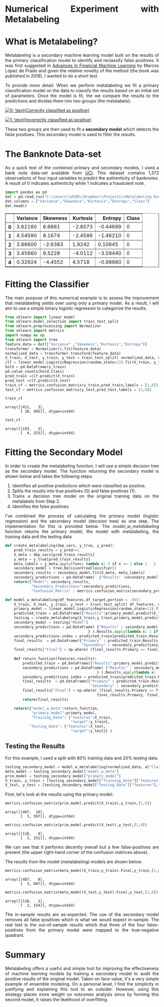 <div style="text-align: justify"> 
    
# Numerical Experiment with Metalabeling

# What is Metalabeling?

Metalabeling is a secondary machine learning model built on the results of the primary classification model to identify and reclassify false positives. It was first suggested in [Advances in Financial Machine Learning](https://www.amazon.com/Advances-Financial-Machine-Learning-Marcos-ebook/dp/B079KLDW21/ref=sr_1_3?crid=2YD9Z0HQ4TRR0&dchild=1&keywords=advances+in+financial+machine+learning&qid=1587241148&sprefix=advances+in+machine%2Caps%2C207&sr=8-3) by Marcos López de Prado and given the relative novelty of the method (the book was published in 2018), I wanted to do a short test.

To provide more detail: When we perform metalabeling we fit a primary classification model on the data to classify the results based on an initial set of parameters. Once the model is fit, the we compare the results to the predictions and divides them into two groups (the metalabels):

<a href="https://www.codecogs.com/eqnedit.php?latex=0:&space;\text{Correctly&space;classified&space;as&space;positive}" target="_blank"><img src="https://latex.codecogs.com/gif.latex?0:&space;\text{Correctly&space;classified&space;as&space;positive}" title="0: \text{Correctly classified as positive}" /></a>

<a href="https://www.codecogs.com/eqnedit.php?latex=1:&space;\text{Incorrectly&space;classified&space;as&space;positive}" target="_blank"><img src="https://latex.codecogs.com/gif.latex?1:&space;\text{Incorrectly&space;classified&space;as&space;positive}" title="1: \text{Incorrectly classified as positive}" /></a>

These two groups are then used to fit a **secondary model** which detects the false positives. This secondary model is used to filter the results. 

# The Banknote Data-set

As a quick test of the combined primary and secondary models, I used a bank note data-set available from [UCI](https://archive.ics.uci.edu/ml/datasets/banknote+authentication). This dataset contains 1,372 observations of four input variables to predict the authenticity of banknotes. A result of 0 indicates authenticity while 1 indicates a fraudulent note.


```python
import pandas as pd
dat = pd.read_csv("C:\\Users\\USER\\Dropbox\\Projects\\Metalabeling Exercise\\data_banknote_authentication.txt",header = None)
dat.columns = ["Variance","Skewness","Kurtosis","Entropy","Class"]
dat.head()
```




<div>
<style scoped>
    .dataframe tbody tr th:only-of-type {
        vertical-align: middle;
    }

    .dataframe tbody tr th {
        vertical-align: top;
    }

    .dataframe thead th {
        text-align: right;
    }
</style>
<table border="1" class="dataframe">
  <thead>
    <tr style="text-align: right;">
      <th></th>
      <th>Variance</th>
      <th>Skewness</th>
      <th>Kurtosis</th>
      <th>Entropy</th>
      <th>Class</th>
    </tr>
  </thead>
  <tbody>
    <tr>
      <th>0</th>
      <td>3.62160</td>
      <td>8.6661</td>
      <td>-2.8073</td>
      <td>-0.44699</td>
      <td>0</td>
    </tr>
    <tr>
      <th>1</th>
      <td>4.54590</td>
      <td>8.1674</td>
      <td>-2.4586</td>
      <td>-1.46210</td>
      <td>0</td>
    </tr>
    <tr>
      <th>2</th>
      <td>3.86600</td>
      <td>-2.6383</td>
      <td>1.9242</td>
      <td>0.10645</td>
      <td>0</td>
    </tr>
    <tr>
      <th>3</th>
      <td>3.45660</td>
      <td>9.5228</td>
      <td>-4.0112</td>
      <td>-3.59440</td>
      <td>0</td>
    </tr>
    <tr>
      <th>4</th>
      <td>0.32924</td>
      <td>-4.4552</td>
      <td>4.5718</td>
      <td>-0.98880</td>
      <td>0</td>
    </tr>
  </tbody>
</table>
</div>



# Fitting the Classifier

The main purpose of this numerical example is to assess the improvement that metalabeling yields over using only a primary model. As a result, I will aim to use a simple binary logistic regression to categorize the results.


```python
from sklearn import linear_model
from sklearn.model_selection import train_test_split
from sklearn.preprocessing import Normalizer
from sklearn import metrics
import numpy as np
from sklearn import tree
feature_data = dat[["Variance" ,"Skewness","Kurtosis","Entropy"]] 
transformer = Normalizer().fit(feature_data)  
normalized_data = transformer.transform(feature_data)
X_train, X_test, y_train, y_test = train_test_split( normalized_data, dat["Class"] , test_size=0.33, random_state=42)
clf = linear_model.LogisticRegression(random_state=13).fit(X_train, y_train)
hold = pd.DataFrame(y_train)
pd.value_counts(hold.Class)
pred_train =clf.predict(X_train)
pred_test =clf.predict(X_test)
train_cf = metrics.confusion_matrix(y_train,pred_train,labels = [1,0])
test_cf = metrics.confusion_matrix(y_test,pred_test,labels = [1,0])
```


```python
train_cf
```




    array([[411,   3],
           [ 10, 495]], dtype=int64)




```python
test_cf
```




    array([[193,   3],
           [  4, 253]], dtype=int64)



# Fitting the Secondary Model

In order to create the metalabeling function, I will use a simple decision tree as the secondary model. The function returning the secondary model is shown below and takes the following steps:

1. Identifies all positive predictions which were classified as positive.
2. Splits the results into true positives (0) and false positives (1).
3. Trains a decision tree model on the original training data on the metalabels from Step 2.
4. Identifies the false positives

I've combined the process of calculating the primary model (logistic regression) and the secondary model (decision tree) as one step. The implementation for this is provided below. The *model_w_metalabeling* function returns the primary model, the model with metalabeling, the training data and the testing data.


```python
def create_metalabeling(dep_vars, y_true, y_pred):
    pred_train_results = y_pred==1
    X_meta = dep_vars[pred_train_results]
    y_meta = y_true[pred_train_results]
    meta_labels = y_meta.apply(func= lambda x: 0 if x == 1 else 1   )    
    secondary_model = tree.DecisionTreeClassifier()
    secondary_results = secondary_model.fit(X_meta, meta_labels)
    secondary_predictions = pd.DataFrame(  {"Results" :secondary_model.predict(X_meta)}) 
    return({"Model": secondary_results,
            "Secondary_Predictions":secondary_predictions,
            "Confusion_Matrix" : metrics.confusion_matrix(secondary_predictions,meta_labels)})

def model_w_metalabeling(df_features,df_target,portion = .66):
    X_train, X_test, y_train, y_test = train_test_split( df_features, df_target , test_size=1-portion, random_state=13)
    primary_model = linear_model.LogisticRegression(random_state=13).fit(X_train, y_train)
    predicted_train = pd.DataFrame({"Results":primary_model.predict(X_train)})
    testing = create_metalabeling(X_train,y_train,primary_model.predict(X_train))
    secondary_model = testing["Model"]
    secondary_predictions = pd.DataFrame( {"Results" : secondary_model.predict(X_train[predicted_train.Results==1])
                                      } ).Results.apply(lambda x: 1 if x ==0 else 0)
    secondary_predictions.index = predicted_train[predicted_train.Results==1].index
    final_results  = pd.DataFrame({"Primary" : predicted_train.Results,
                                   "Secondary" : secondary_predictions}   )
    final_results["Final"] = np.where( (final_results.Primary == final_results.Secondary )|( final_results.Secondary.isna()), final_results.Primary, final_results.Secondary)
    
    def return_function(features,results):
        predicted_train = pd.DataFrame({"Results":primary_model.predict(features)})
        secondary_predictions = pd.DataFrame( {"Results" : secondary_model.predict(features[predicted_train.Results==1])
                                          } ).Results.apply(lambda x: 1 if x ==0 else 0)
        secondary_predictions.index = predicted_train[predicted_train.Results==1].index
        final_results  = pd.DataFrame({"Primary" : predicted_train.Results,
                                       "Secondary" : secondary_predictions}   )
        final_results["Final"] = np.where( (final_results.Primary == final_results.Secondary )|( final_results.Secondary.isna()), 
                                          final_results.Primary, final_results.Secondary)
        return(final_results)

    return({"model_w_meta":return_function,
            "primary_model":primary_model,
            "Training_Data": {"features":X_train,
                              "target":y_train},
           "Testing_Data": {"features":X_test,
                              "target":y_test}} )
```

## Testing the Results

For this example, I used a split with 80% training data and 20% testing data.


```python
testing_secondary_model = model_w_metalabeling(normalized_data, a["Class"],portion = .8)
meta_model = testing_secondary_model["model_w_meta"]
prim_model = testing_secondary_model["primary_model"]
X_train, y_train = [testing_secondary_model["Training_Data"]["features"],testing_secondary_model["Training_Data"]["target"] ]
X_test, y_test = [testing_secondary_model["Testing_Data"]["features"],testing_secondary_model["Testing_Data"]["target"]]
```

First, let's look at the results using the primary model:


```python
metrics.confusion_matrix(prim_model.predict(X_train),y_train,[1,0])
```




    array([[487,  10],
           [  3, 597]], dtype=int64)




```python
metrics.confusion_matrix(prim_model.predict(X_test),y_test,[1,0])
```




    array([[118,   4],
           [  2, 151]], dtype=int64)



We can see that it performs decently overall but a few false-positives are present (the upper right-hand corner of the confusion matrices above). 

The results from the model (metalabeling) models are shown below:


```python
metrics.confusion_matrix(meta_model(X_train,y_train).Final,y_train,[1,0])
```




    array([[487,   0],
           [  3, 607]], dtype=int64)




```python
metrics.confusion_matrix(meta_model(X_test,y_test).Final,y_test,[1,0])
```




    array([[118,   1],
           [  2, 154]], dtype=int64)



The in-sample results are as-expected. The use of the secondary model removes all false-positives which is what we would expect in-sample. The real test is the out-of-sample results which that three of the four false-positives from the primary model were mapped to the true-negative quadrant.

# Summary

Metalabeling offers a useful and simple tool for improving the effectiveness of machine learning models by training a secondary model to audit the positive results of the original model. Taken on face value, it's a very simple example of ensemble modeling. On a personal level, I find the simplicity in justifying and explaining this tool to an outsider. However, using this strategy places more weight on outcomes analysis since by forming this second model, it raises the likelihood of overfitting.
</div>
